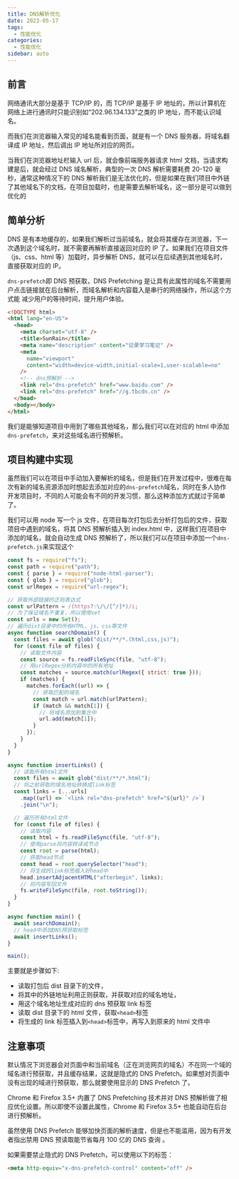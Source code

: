 ```yaml
---
title: DNS解析优化
date: 2023-05-17
tags:
  - 性能优化
categories:
  - 性能优化
sidebar: auto
---
```


## 前言

网络通讯大部分是基于 TCP/IP 的，而 TCP/IP 是基于 IP 地址的，所以计算机在网络上进行通讯时只能识别如“202.96.134.133”之类的 IP 地址，而不能认识域名。

而我们在浏览器输入常见的域名能看到页面，就是有一个 DNS 服务器，将域名翻译成 IP 地址，然后调出 IP 地址所对应的网页。

当我们在浏览器地址栏输入 url 后，就会像前端服务器请求 html 文档，当请求构建是后，就会经过 DNS 域名解析，典型的一次 DNS 解析需要耗费 20-120 毫秒，通常这种情况下的 DNS 解析我们是无法优化的，但是如果在我们项目中外链了其他域名下的文档，在项目加载时，也是需要去解析域名，这一部分是可以做到优化的

## 简单分析

DNS 是有本地缓存的，如果我们解析过当前域名，就会将其缓存在浏览器，下一次遇到这个域名时，就不需要再解析直接返回对应的 IP 了。如果我们在项目文件（js、css、html 等）加载时，异步解析 DNS，就可以在后续遇到其他域名时，直接获取对应的 IP。

`dns-prefetch`即 DNS 预获取，DNS Prefetching 是让具有此属性的域名不需要用户点击链接就在后台解析，而域名解析和内容载入是串行的网络操作，所以这个方式能 减少用户的等待时间，提升用户体验。

```html
<!DOCTYPE html>
<html lang="en-US">
  <head>
    <meta charset="utf-8" />
    <title>SunRain</title>
    <meta name="description" content="记录学习笔记" />
    <meta
      name="viewport"
      content="width=device-width,initial-scale=1,user-scalable=no"
    />
    <!-- dns预解析 -->
    <link rel="dns-prefetch" href="www.baidu.com" />
    <link rel="dns-prefetch" href="//g.tbcdn.cn" />
  </head>
  <body></body>
</html>
```

我们是能够知道项目中用到了哪些其他域名，那么我们可以在对应的 html 中添加`dns-prefetch`，来对这些域名进行预解析。

## 项目构建中实现

虽然我们可以在项目中手动加入要解析的域名，但是我们在开发过程中，很难在每次有新的域名资源添加时想起去添加对应的`dns-prefetch`域名，同时在多人协作开发项目时，不同的人可能会有不同的开发习惯，那么这种添加方式就过于简单了。

我们可以用 node 写一个 js 文件，在项目每次打包后去分析打包后的文件，获取项目中遇到的域名，将其 DNS 预解析插入到 index.html 中，这样我们在项目中添加的域名，就会自动生成 DNS 预解析了，所以我们可以在项目中添加一个`dns-prefetch.js`来实现这个

```js
const fs = require("fs");
const path = require("path");
const { parse } = require("node-html-parser");
const { glob } = require("glob");
const urlRegex = require("url-regex");

// 获取外部链接的正则表达式
const urlPattern = /(https?:\/\/[^/]*)/i;
// 为了保证域名不重复，所以使用set
const urls = new Set();
// 遍历dist目录中的所有HTML、js、css等文件
async function searchDomain() {
  const files = await glob("dist/**/*.(html,css,js)");
  for (const file of files) {
    // 读取文件内容
    const source = fs.readFileSync(file, "utf-8");
    // 用urlRegex分析内容中的所有地址
    const matches = source.match(urlRegex({ strict: true }));
    if (matches) {
      matches.forEach((url) => {
        // 获取匹配的域名
        const match = url.match(urlPattern);
        if (match && match[1]) {
          // 将域名添加到集合中
          url.add(match[1]);
        }
      });
    }
  }
}

async function insertLinks() {
  // 读取所有html文件
  const files = await glob("dist/**/*.html");
  // 将之前获取的域名地址转换成link标签
  const links = [...urls]
    .map((url) => `<link rel="dns-prefetch" href="${url}" />`)
    .join("\n");

  // 遍历所有html文件
  for (const file of files) {
    // 读取内容
    const html = fs.readFileSync(file, "utf-8");
    // 使用parse将内容转译成节点
    const root = parse(html);
    // 获取head节点
    const head = root.querySelector("head");
    // 将生成的link标签插入好head中
    head.insertAdjacentHTML("afterbegin", links);
    // 将内容写回文件
    fs.writeFileSync(file, root.toString());
  }
}

async function main() {
  await searchDomain();
  // head中添加DNS预获取标签
  await insertLinks();
}

main();
```

主要就是步骤如下:

- 读取打包后 dist 目录下的文件，
- 将其中的外链地址利用正则获取，并获取对应的域名地址，
- 用这个域名地址生成对应的 dns 预获取 link 标签
- 读取 dist 目录下的 html 文件，获取`<head>`标签
- 将生成的 link 标签插入到`<head>`标签中，再写入到原来的 html 文件中

## 注意事项

默认情况下浏览器会对页面中和当前域名（正在浏览网页的域名）不在同一个域的域名进行预获取，并且缓存结果，这就是隐式的 DNS Prefetch。如果想对页面中没有出现的域进行预获取，那么就要使用显示的 DNS Prefetch 了。

Chrome 和 Firefox 3.5+ 内置了 DNS Prefetching 技术并对 DNS 预解析做了相应优化设置。所以即使不设置此属性，Chrome 和 Firefox 3.5+ 也能自动在后台进行预解析。

虽然使用 DNS Prefetch 能够加快页面的解析速度，但是也不能滥用，因为有开发者指出禁用 DNS 预读取能节省每月 100 亿的 DNS 查询 。

如果需要禁止隐式的 DNS Prefetch，可以使用以下的标签： 

```html
<meta http-equiv="x-dns-prefetch-control" content="off" />
```
